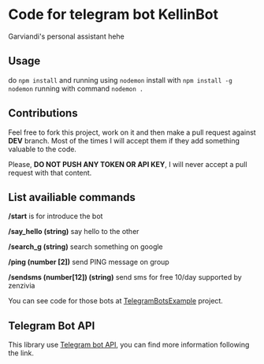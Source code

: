 # Code for telegram bot KellinBot

Garviandi's personal assistant hehe

## Usage

do `npm install` and running using `nodemon` install with `npm install -g nodemon` running with command `nodemon .`

## Contributions
Feel free to fork this project, work on it and then make a pull request against **DEV** branch. Most of the times I will accept them if they add something valuable to the code.

Please, **DO NOT PUSH ANY TOKEN OR API KEY**, I will never accept a pull request with that content.

## List availiable commands

**/start** is for introduce the bot

**/say_hello (string)** say hello to the other

**/search_g (string)** search something on google

**/ping (number [2])** send PING message on group

**/sendsms (number[12]) (string)** send sms for free 10/day supported by zenzivia

You can see code for those bots at [TelegramBotsExample](https://github.com/rubenlagus/TelegramBotsExample) project.

## Telegram Bot API
This library use [Telegram bot API](https://core.telegram.org/bots), you can find more information following the link.

